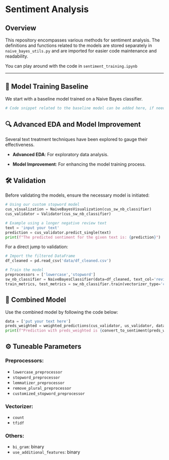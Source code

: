 # Sentiment Analysis

## Overview

This repository encompasses various methods for sentiment analysis. The definitions and functions related to the models are stored separately in `naive_bayes_utils.py` and are imported for easier code maintenance and readability.

You can play around with the code in `sentiment_training.ipynb`

---

## 🚀 Model Training Baseline

We start with a baseline model trained on a Naive Bayes classifier.

```python
# Code snippet related to the baseline model can be added here, if needed
```

## 🔍 Advanced EDA and Model Improvement

Several text treatment techniques have been explored to gauge their effectiveness.

- **Advanced EDA**: For exploratory data analysis.
  
- **Model Improvement**: For enhancing the model training process.

## 🛠️ Validation

Before validating the models, ensure the necessary model is initiated:

```python
# Using our custom stopword model
cus_visualization = NaiveBayesVisualization(cus_sw_nb_classifier)
cus_validator = Validator(cus_sw_nb_classifier)

# Example using a longer negative review text
text = 'input your text'
prediction = cus_validator.predict_single(text)
print(f"The predicted sentiment for the given text is: {prediction}")
```

For a direct jump to validation:

```python
# Import the filtered DataFrame
df_cleaned = pd.read_csv('data/df_cleaned.csv')

# Train the model
preprocessors = ['lowercase','stopword']
sw_nb_classifier = NaiveBayesClassifier(data=df_cleaned, text_col='review_text', preprocessors=preprocessors)
train_metrics, test_metrics = sw_nb_classifier.train(vectorizer_type='count', use_additional_features=False)
```

## 🤖 Combined Model

Use the combined model by following the code below:

```python
data = ['put your text here']
preds_weighted = weighted_predictions(cus_validator, us_validator, data, 0.6, 0.4)
print(f"Prediction with preds_weighted is {convert_to_sentiment(preds_weighted[0])}")
```

## ⚙️ Tuneable Parameters

### Preprocessors:
- `lowercase_preprocessor`
- `stopword_preprocessor`
- `lemmatizer_preprocessor`
- `remove_plural_preprocessor`
- `customized_stopword_preprocessor`

### Vectorizer:
- `count`
- `tfidf`

### Others:
- `bi_gram`: binary
- `use_additional_features`: binary
